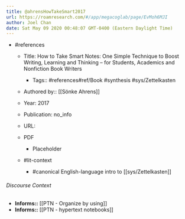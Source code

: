 ```yaml
---
title: @ahrensHowTakeSmart2017
url: https://roamresearch.com/#/app/megacoglab/page/EvMoh6MJI
author: Joel Chan
date: Sat May 09 2020 00:48:07 GMT-0400 (Eastern Daylight Time)
---
```


- #references

    - Title: How to Take Smart Notes: One Simple Technique to Boost Writing, Learning and Thinking – for Students, Academics and Nonfiction Book Writers

        - Tags:: #references#ref/Book #synthesis #sys/Zettelkasten

    - Authored by::  [[Sönke Ahrens]]

    - Year: 2017

    - Publication: no_info

    - URL:

    - PDF

        - Placeholder

    - #lit-context

        - #canonical English-language intro to [[sys/Zettelkasten]]

###### Discourse Context

- **Informs::** [[PTN - Organize by using]]
- **Informs::** [[PTN - hypertext notebooks]]
